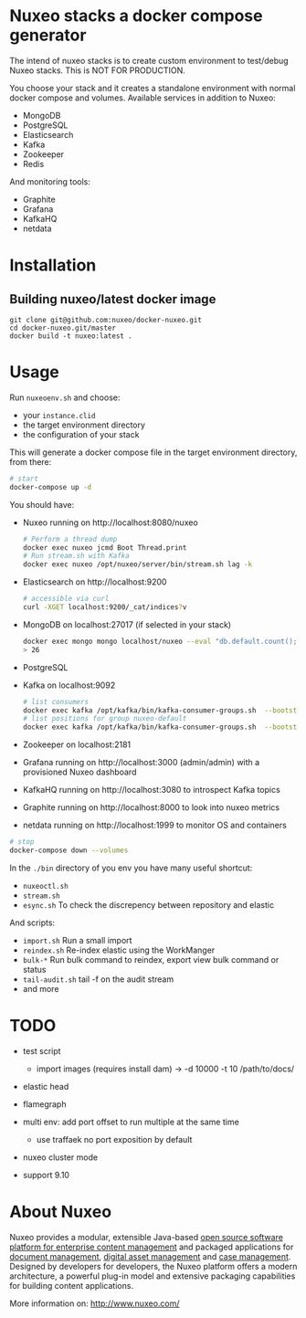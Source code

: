 # Nuxeo stacks a docker compose generator

The intend of nuxeo stacks is to create custom environment to test/debug Nuxeo stacks.
This is NOT FOR PRODUCTION.

You choose your stack and it creates a standalone environment with normal docker compose and volumes.
Available services in addition to Nuxeo:

- MongoDB
- PostgreSQL
- Elasticsearch
- Kafka
- Zookeeper
- Redis

And monitoring tools:

- Graphite
- Grafana
- KafkaHQ
- netdata

# Installation

## Building nuxeo/latest docker image

```
git clone git@github.com:nuxeo/docker-nuxeo.git
cd docker-nuxeo.git/master
docker build -t nuxeo:latest .
```

# Usage

Run `nuxeoenv.sh` and choose:
- your `instance.clid`
- the target environment directory
- the configuration of your stack

This will generate a docker compose file in the target environment directory, 
from there:

```bash
# start
docker-compose up -d
```

You should have:
- Nuxeo running on http://localhost:8080/nuxeo

  ```bash
  # Perform a thread dump
  docker exec nuxeo jcmd Boot Thread.print
  # Run stream.sh with Kafka
  docker exec nuxeo /opt/nuxeo/server/bin/stream.sh lag -k
  ```


- Elasticsearch on http://localhost:9200

  ```bash
  # accessible via curl
  curl -XGET localhost:9200/_cat/indices?v
  ```
  
- MongoDB on localhost:27017 (if selected in your stack)
  
  ```bash
  docker exec mongo mongo localhost/nuxeo --eval "db.default.count();"
  > 26
  ```
  
- PostgreSQL

- Kafka on localhost:9092
  
  ```bash
  # list consumers
  docker exec kafka /opt/kafka/bin/kafka-consumer-groups.sh  --bootstrap-server localhost:9092 --list
  # list positions for group nuxeo-default
  docker exec kafka /opt/kafka/bin/kafka-consumer-groups.sh  --bootstrap-server localhost:9092  --describe --group nuxeo-default
  ```
  
- Zookeeper on localhost:2181

- Grafana running on http://localhost:3000 (admin/admin) with a provisioned Nuxeo dashboard

- KafkaHQ running on http://localhost:3080 to introspect Kafka topics

- Graphite running on http://localhost:8000 to look into nuxeo metrics 

- netdata running on http://localhost:1999 to monitor OS and containers


```bash
# stop
docker-compose down --volumes
```

In the `./bin` directory of you env you have many useful shortcut:
- `nuxeoctl.sh`
- `stream.sh`
- `esync.sh` To check the discrepency between repository and elastic


And scripts:
- `import.sh` Run a small import
- `reindex.sh` Re-index elastic using the WorkManger
- `bulk-*` Run bulk command to reindex, export view bulk command or status
- `tail-audit.sh` tail -f on the audit stream
- and more

# TODO



- test script
  - import images (requires install dam) -> -d 10000 -t 10 /path/to/docs/
- elastic head

- flamegraph
- multi env: add port offset to run multiple at the same time
  - use traffaek no port exposition by default
- nuxeo cluster mode

- support 9.10

# About Nuxeo

Nuxeo provides a modular, extensible Java-based
[open source software platform for enterprise content management](http://www.nuxeo.com/en/products/ep)
and packaged applications for
[document management](http://www.nuxeo.com/en/products/document-management),
[digital asset management](http://www.nuxeo.com/en/products/dam) and
[case management](http://www.nuxeo.com/en/products/case-management). Designed
by developers for developers, the Nuxeo platform offers a modern
architecture, a powerful plug-in model and extensive packaging
capabilities for building content applications.

More information on: <http://www.nuxeo.com/>
